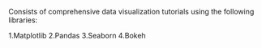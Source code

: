 Consists of comprehensive data visualization tutorials using the following libraries:

1.Matplotlib
2.Pandas
3.Seaborn
4.Bokeh

